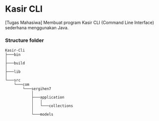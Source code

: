 # Kasir CLI

[Tugas Mahasiwa] Membuat program Kasir CLI (Command Line Interface) sederhana menggunakan Java.

### Structure folder

```
Kasir-Cli
├───bin
│
├───build
│
├───lib
│
└───src
    └───com
        └───sergihen7
            │
            ├───application
            │   │
            │   └───collections
            │
            └───models
```
